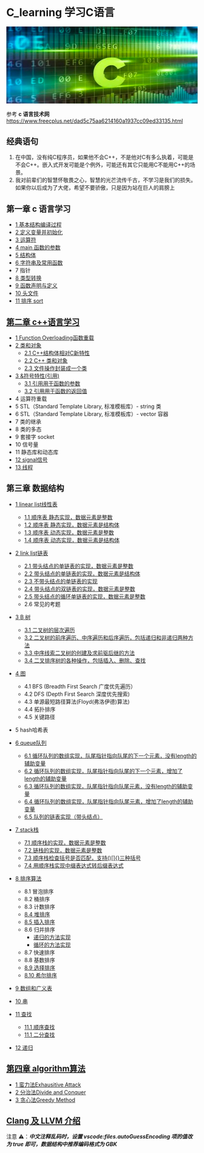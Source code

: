 # C_learning 学习C语言
![](.README_images/c_language.png)

参考 **c 语言技术网** https://www.freecplus.net/dad5c75aa6214160a1937cc09ed33135.html

## 经典语句
1. 在中国，没有纯C程序员，如果他不会C++，不是他对C有多么执着，可能是不会C++。嵌入式开发可能是个例外，可能还有其它只能用C不能用C++的场景。
2. 我对前辈们的智慧怀敬畏之心，智慧的光芒流传千古，不学习是我们的损失。如果你以后成为了大佬，希望不要骄傲，只是因为站在巨人的肩膀上


## 第一章 c 语言学习

- [1 基本结构编译过程](c_code/01_basic_structure/make_process.md)
- [2 定义变量并初始化](c_code/02_distribute_value/book2.c)
- [3 运算符](c_code/03_opration_symbol/book3.c)
- [4 main 函数的参数](c_code/04_main_args/book4.c)
- [5 结构体](c_code/05_struct/struct.md)
- [6 字符串及常用函数](c_code/06_string/string.md)
- 7 指针
- [8 类型转换](c_code/08_int/transfer.c)
- [9 函数声明与定义](c_code/09_func/func.md)
- [10 头文件](c_code/10_head_files/head.md)
- [11 排序 sort](c_code/11_sort/sort.c)

## [第二章 c++语言学习](c++_code/c++.md)
- [1 Function Overloading函数重载](c++_code/01_func/func_reload.md)
- [2 类和对象](c++_code/02_class_n_object/class.md)
    - [2.1 C++结构体相对C新特性](c++_code/02_class_n_object/method.cpp)
    - [2.2 C++ 类和对象](c++_code/02_class_n_object/class.cpp)
    - [2.3 文件操作封装成一个类](c++_code/02_class_n_object/class_member.cpp)
- [3 &符号特性(引用)](c++_code/03_ref/ref.md)
    - [3.1 引用用于函数的参数](c++_code/03_ref/ref.cpp)
    - [3.2 引用用于函数的返回值](c++_code/03_ref/ref_return.cpp)
- 4 运算符重载
- 5 STL（Standard Template Library, 标准模板库）- string 类
- 6 STL（Standard Template Library, 标准模板库）- vector 容器
- 7 类的继承
- 8 类的多态
- 9 套接字 socket
- 10 信号量
- 11 静态库和动态库
- [12 signal信号](c++_code/12_signal/signal.md)
- [13 线程](c++_code/13_thread/thread.md)

## 第三章 数据结构

- [1 linear list线性表](dataStructure/01_linear_list/linear_list.md)
  - [1.1 顺序表 静态实现，数据元素是整数](dataStructure/01_linear_list/seqlist1.c)
  - [1.2 顺序表 静态实现，数据元素是结构体](dataStructure/01_linear_list/seqlist2.c)
  - [1.3 顺序表 动态实现，数据元素是整数](dataStructure/01_linear_list/seqlist3.c)
  - [1.4 顺序表 动态实现，数据元素是结构体](dataStructure/01_linear_list/seqlist4.c)
- [2 link list链表](dataStructure/02_link_list/link_list.md)  
  - [2.1 带头结点的单链表的实现，数据元素是整数](dataStructure/02_link_list/linklist1.c)
  - [2.2 带头结点的单链表的实现，数据元素是结构体](dataStructure/02_link_list/linklist2.c)
  - [2.3 不带头结点的单链表的实现](dataStructure/02_link_list/linklist3.c)
  - [2.4 带头结点的双链表的实现，数据元素是整数](dataStructure/02_link_list/linklist4.c)
  - [2.5 带头结点的循环单链表的实现，数据元素是整数](dataStructure/02_link_list/linklist5.c)
  - 2.6 常见的考题


- [3 B 树](dataStructure/03_btree/btree.md)
  - [3.1 二叉树的层次遍历](dataStructure/03_btree/btree1.c)
  - [3.2 二叉树的前序遍历、中序遍历和后序遍历，包括递归和非递归两种方法](dataStructure/03_btree/btree2.c)
  - [3.3 中序线索二叉树的创建及求前驱后继的方法](dataStructure/03_btree/btree3.c)
  - [3.4 二叉排序树的各种操作，包括插入、删除、查找](dataStructure/03_btree/btree4.c)

  
- [4 图](dataStructure/04_graph/graph.md)
  - 4.1 BFS (Breadth First Search 广度优先遍历）
  - 4.2 DFS (Depth First Search 深度优先搜索)
  - 4.3 单源最短路径算法(Floyd(弗洛伊德)算法)
  - 4.4 拓扑排序
  - 4.5 关键路径
- 5 hash哈希表
  
- [6 queue队列](dataStructure/06_queue/queue.md)
  - [6.1 循环队列的数组实现，队尾指针指向队尾的下一个元素，没有length的辅助变量](dataStructure/06_queue/seqqueue1.c)
  - [6.2 循环队列的数组实现，队尾指针指向队尾的下一个元素，增加了length的辅助变量](dataStructure/06_queue/seqqueue2.c)
  - [6.3 循环队列的数组实现，队尾指针指向队尾元素，没有length的辅助变量](dataStructure/06_queue/seqqueue3.c)
  - [6.4 循环队列的数组实现，队尾指针指向队尾元素，增加了length的辅助变量](dataStructure/06_queue/seqqueue4.c)
  - [6.5 队列的链表实现（带头结点）](dataStructure/06_queue/linkqueue1.c)
  
- [7 stack栈](dataStructure/07_stack/stack.md)
  - [7.1 顺序栈的实现，数据元素是整数](dataStructure/07_stack/seqstack1.c)
  - [7.2 链栈的实现，数据元素是整数](dataStructure/07_stack/linkstack1.c)
  - [7.3 顺序栈检查括号是否匹配，支持()[]{}三种括号](dataStructure/07_stack/seqstack2.c)
  - [7.4 用顺序栈实现中缀表达式转后缀表达式](dataStructure/07_stack/seqstack3.c)
  
- [8 排序算法](dataStructure/08_sort/sort.md)
  - 8.1 冒泡排序
  - 8.2 桶排序
  - 8.3 计数排序
  - [8.4 堆排序](dataStructure/08_sort/heapsort.c)
  - [8.5 插入排序](dataStructure/08_sort/insertsort.c)
  - 8.6 归并排序
    - [递归的方法实现](dataStructure/08_sort/mergesort.c)
    - [循环的方法实现](dataStructure/08_sort/mergesort1.c)
  - 8.7 快速排序
  - 8.8 基数排序
  - [8.9 选择排序](dataStructure/08_sort/selectsort1.c)
  - [8.10 希尔排序](dataStructure/08_sort/shellsort.c)
  
- [9 数组和广义表](dataStructure/09_array/array.md)
- [10 串](dataStructure/10_string/string.md)
- [11 查找](dataStructure/11_search/search.md)
  - [11.1 顺序查找](dataStructure/11_search/seqsearch.c)
  - [11.1 二分查找](dataStructure/11_search/binsearch.c)
- [12 递归](dataStructure/12_recursive/recursive.md)
  
## [第四章 algorithm算法](algorithm/algorithm.md) 
  - [1 蛮力法Exhausitive Attack](algorithm/01_Exhaustive_Attack.md)
  - [2 分治法Divide and Conquer](algorithm/02_divide_n_conquer.md)
  - [3 贪心法Greedy Method](algorithm/03_greedy_method.md)

##  [Clang 及 LLVM 介绍](Clang.md)

注意 ⚠️：**_中文注释乱码时，设置 vscode:files.autoGuessEncoding 项的值改为 true 即可，数据结构中推荐编码格式为 GBK_**


